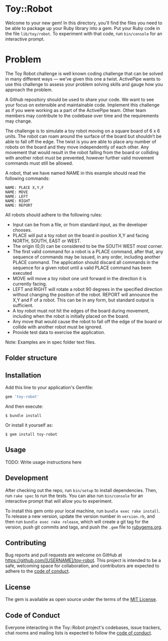 # Toy::Robot

Welcome to your new gem! In this directory, you'll find the files you need to be able to package up your Ruby library into a gem. Put your Ruby code in the file `lib/toy/robot`. To experiment with that code, run `bin/console` for an interactive prompt.

# Problem

The Toy Robot challenge is well known coding challenge that can be solved in many different ways — we’ve given this one a twist. ActivePipe wants to use this challenge to assess your problem solving skills and gauge how you approach the problem.

A Github repository should be used to share your code. We want to see your focus on extensible and maintainable code. Implement this challenge as if you were working as a part of the ActivePipe team. Other team members may contribute to the codebase over time and the requirements may change.

The challenge is to simulate a toy robot moving on a square board of 6 x 6 units. The robot can roam around the surface of the board but shouldn’t be able to fall off the edge. The twist is you are able to place any number of robots on the board and they move independently of each other. Any movement that would result in the robot falling from the board or colliding with another robot must be prevented, however further valid movement commands must still be allowed.

A robot, that we have named NAME in this example should read the following commands:

```
NAME: PLACE X,Y,F
NAME: MOVE
NAME: LEFT
NAME: RIGHT
NAME: REPORT
```

All robots should adhere to the following rules:

- Input can be from a file, or from standard input, as the developer chooses.
- PLACE will put a toy robot on the board in position X,Y and facing NORTH, SOUTH, EAST or
WEST.
- The origin (0,0) can be considered to be the SOUTH WEST most corner.
- The first valid command for a robot is a PLACE command, after that, any sequence of commands may be issued, in any order, including another PLACE command. The application should discard all
commands in the sequence for a given robot until a valid PLACE command has been executed
- MOVE will move a toy robot one unit forward in the direction it is currently facing.
- LEFT and RIGHT will rotate a robot 90 degrees in the specified direction without changing the
position of the robot. REPORT will announce the X,Y and F of a robot. This can be in any form, but
standard output is sufficient.
- A toy robot must not hit the edges of the board during movement, including when the robot is initially
placed on the board.
- Any move that would cause the robot to fall off the edge of the board or collide with another robot
must be ignored.
- Provide test data to exercise the application.


Note: Examples are in spec folder text files.

## Folder structure

## Installation

Add this line to your application's Gemfile:

```ruby
gem 'toy-robot'
```

And then execute:

    $ bundle install

Or install it yourself as:

    $ gem install toy-robot

## Usage

TODO: Write usage instructions here

## Development

After checking out the repo, run `bin/setup` to install dependencies. Then, run `rake spec` to run the tests. You can also run `bin/console` for an interactive prompt that will allow you to experiment.

To install this gem onto your local machine, run `bundle exec rake install`. To release a new version, update the version number in `version.rb`, and then run `bundle exec rake release`, which will create a git tag for the version, push git commits and tags, and push the `.gem` file to [rubygems.org](https://rubygems.org).

## Contributing

Bug reports and pull requests are welcome on GitHub at https://github.com/[USERNAME]/toy-robot. This project is intended to be a safe, welcoming space for collaboration, and contributors are expected to adhere to the [code of conduct](https://github.com/[USERNAME]/toy-robot/blob/master/CODE_OF_CONDUCT.md).


## License

The gem is available as open source under the terms of the [MIT License](https://opensource.org/licenses/MIT).

## Code of Conduct

Everyone interacting in the Toy::Robot project's codebases, issue trackers, chat rooms and mailing lists is expected to follow the [code of conduct](https://github.com/[USERNAME]/toy-robot/blob/master/CODE_OF_CONDUCT.md).
